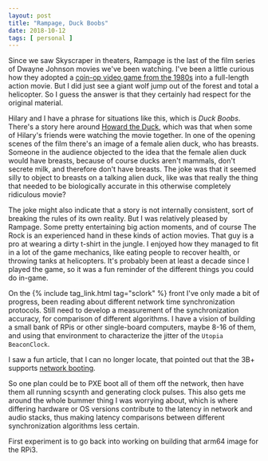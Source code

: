```yaml
---
layout: post
title: "Rampage, Duck Boobs"
date: 2018-10-12
tags: [ personal ]
---
```


Since we saw Skyscraper in theaters, Rampage is the last of the film series of
Dwayne Johnson movies we've been watching. I've been a little curious how they
adopted a
[coin-op video game from the 1980s](https://en.wikipedia.org/wiki/Rampage_%28video_game%29)
into a full-length action movie. But I did just see a giant wolf jump out of
the forest and total a helicopter. So I guess the answer is that they certainly
had respect for the original material.

Hilary and I have a phrase for situations like this, which is *Duck Boobs*.
There's a story here around
[Howard the Duck](https://en.wikipedia.org/wiki/Howard_the_Duck_%28film%29),
which was that when some of Hilary's friends were watching the movie together.
In one of the opening scenes of the film there's an image of a female alien
duck, who has breasts. Someone in the audience objected to the idea that the
female alien duck would have breasts, because of course ducks aren't mammals,
don't secrete milk, and therefore don't have breasts. The joke was that it
seemed silly to object to breasts on a talking alien duck, like was that
really the thing that needed to be biologically accurate in this otherwise
completely ridiculous movie?

The joke might also indicate that a story is not internally consistent, sort of
breaking the rules of its own reality. But I was relatively pleased by Rampage.
Some pretty entertaining big action moments, and of course The Rock is an
experienced hand in these kinds of action movies. That guy is a pro at wearing
a dirty t-shirt in the jungle. I enjoyed how they managed to fit in a lot of
the game mechanics, like eating people to recover health, or throwing tanks
at helicopters. It's probably been at least a decade since I played the game,
so it was a fun reminder of the different things you could do in-game.

On the {% include tag_link.html tag="sclork" %} front I've only made a bit of
progress, been reading about different network time synchronization protocols.
Still need to develop a measurement of the synchronization accuracy, for
comparison of different algorithms. I have a vision of building a small bank of
RPis or other single-board computers, maybe 8-16 of them, and using that
environment to characterize the jitter of the `Utopia` `BeaconClock`.

I saw a fun article, that I can no longer locate, that pointed out that the
3B+ supports
[network booting](https://www.raspberrypi.org/documentation/hardware/raspberrypi/bootmodes/net_tutorial.md).

So one plan could be to PXE boot all of them off the network, then have them all
running scsynth and generating clock pulses. This also gets me around the whole
bummer thing I was worrying about, which is where differing hardware or OS
versions contribute to the latency in network and audio stacks, thus making
latency comparisons between different synchronization algorithms less certain.

First experiment is to go back into working on building that arm64 image for
the RPi3.
